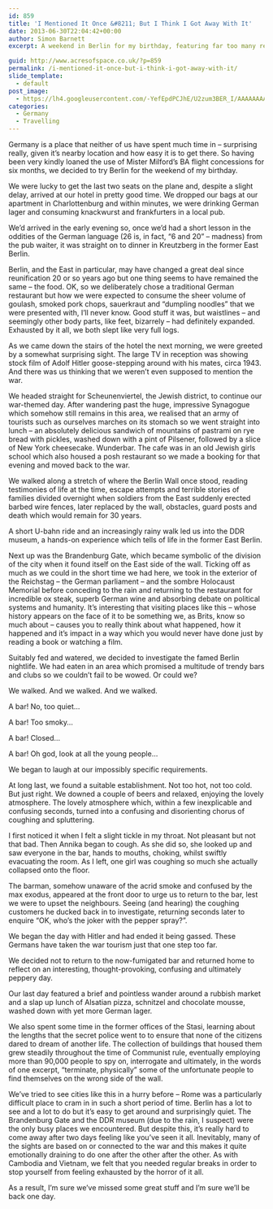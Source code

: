 ```yaml
---
id: 859
title: 'I Mentioned It Once &#8211; But I Think I Got Away With It'
date: 2013-06-30T22:04:42+00:00
author: Simon Barnett
excerpt: A weekend in Berlin for my birthday, featuring far too many references to Hitler, the Nazis and the war.

guid: http://www.acresofspace.co.uk/?p=859
permalink: /i-mentioned-it-once-but-i-think-i-got-away-with-it/
slide_template:
  - default
post_image:
  - https://lh4.googleusercontent.com/-YefEpdPCJhE/U2zum3BER_I/AAAAAAAAB0Q/acsV51QmeOQ/s640/DSC_4286.jpg
categories:
  - Germany
  - Travelling
---
```

Germany is a place that neither of us have spent much time in &#8211; surprising really, given it&#8217;s nearby location and how easy it is to get there. So having been very kindly loaned the use of Mister Milford&#8217;s BA flight concessions for six months, we decided to try Berlin for the weekend of my birthday.

We were lucky to get the last two seats on the plane and, despite a slight delay, arrived at our hotel in pretty good time. We dropped our bags at our apartment in Charlottenburg and within minutes, we were drinking German lager and consuming knackwurst and frankfurters in a local pub.

We&#8217;d arrived in the early evening so, once we&#8217;d had a short lesson in the oddities of the German language (26 is, in fact, &#8220;6 and 20&#8221; &#8211; madness) from the pub waiter, it was straight on to dinner in Kreutzberg in the former East Berlin.

Berlin, and the East in particular, may have changed a great deal since reunification 20 or so years ago but one thing seems to have remained the same &#8211; the food. OK, so we deliberately chose a traditional German restaurant but how we were expected to consume the sheer volume of goulash, smoked pork chops, sauerkraut and &#8220;dumpling noodles&#8221; that we were presented with, I&#8217;ll never know. Good stuff it was, but waistlines &#8211; and seemingly other body parts, like feet, bizarrely &#8211; had definitely expanded. Exhausted by it all, we both slept like very full logs.

As we came down the stairs of the hotel the next morning, we were greeted by a somewhat surprising sight. The large TV in reception was showing stock film of Adolf Hitler goose-stepping around with his mates, circa 1943. And there was us thinking that we weren&#8217;t even supposed to mention the war.

We headed straight for Scheunenviertel, the Jewish district, to continue our war-themed day. After wandering past the huge, impressive Synagogue which somehow still remains in this area, we realised that an army of tourists such as ourselves marches on its stomach so we went straight into lunch &#8211; an absolutely delicious sandwich of mountains of pastrami on rye bread with pickles, washed down with a pint of Pilsener, followed by a slice of New York cheesecake. Wunderbar. The cafe was in an old Jewish girls school which also housed a posh restaurant so we made a booking for that evening and moved back to the war.

We walked along a stretch of where the Berlin Wall once stood, reading testimonies of life at the time, escape attempts and terrible stories of families divided overnight when soldiers from the East suddenly erected barbed wire fences, later replaced by the wall, obstacles, guard posts and death which would remain for 30 years.

A short U-bahn ride and an increasingly rainy walk led us into the DDR museum, a hands-on experience which tells of life in the former East Berlin.

Next up was the Brandenburg Gate, which became symbolic of the division of the city when it found itself on the East side of the wall. Ticking off as much as we could in the short time we had here, we took in the exterior of the Reichstag &#8211; the German parliament &#8211; and the sombre Holocaust Memorial before conceding to the rain and returning to the restaurant for incredible ox steak, superb German wine and absorbing debate on political systems and humanity. It&#8217;s interesting that visiting places like this &#8211; whose history appears on the face of it to be something we, as Brits, know so much about &#8211; causes you to really think about what happened, how it happened and it&#8217;s impact in a way which you would never have done just by reading a book or watching a film.

Suitably fed and watered, we decided to investigate the famed Berlin nightlife. We had eaten in an area which promised a multitude of trendy bars and clubs so we couldn&#8217;t fail to be wowed. Or could we?

We walked. And we walked. And we walked.

A bar! No, too quiet&#8230;

A bar! Too smoky&#8230;

A bar! Closed&#8230;

A bar! Oh god, look at all the young people&#8230;

We began to laugh at our impossibly specific requirements.

At long last, we found a suitable establishment. Not too hot, not too cold. But just right. We downed a couple of beers and relaxed, enjoying the lovely atmosphere. The lovely atmosphere which, within a few inexplicable and confusing seconds, turned into a confusing and disorienting chorus of coughing and spluttering.

I first noticed it when I felt a slight tickle in my throat. Not pleasant but not that bad. Then Annika began to cough. As she did so, she looked up and saw everyone in the bar, hands to mouths, choking, whilst swiftly evacuating the room. As I left, one girl was coughing so much she actually collapsed onto the floor.

The barman, somehow unaware of the acrid smoke and confused by the max exodus, appeared at the front door to urge us to return to the bar, lest we were to upset the neighbours. Seeing (and hearing) the coughing customers he ducked back in to investigate, returning seconds later to enquire &#8220;OK, who&#8217;s the joker with the pepper spray?&#8221;.

We began the day with Hitler and had ended it being gassed. These Germans have taken the war tourism just that one step too far.

We decided not to return to the now-fumigated bar and returned home to reflect on an interesting, thought-provoking, confusing and ultimately peppery day.

Our last day featured a brief and pointless wander around a rubbish market and a slap up lunch of Alsatian pizza, schnitzel and chocolate mousse, washed down with yet more German lager.

We also spent some time in the former offices of the Stasi, learning about the lengths that the secret police went to to ensure that none of the citizens dared to dream of another life. The collection of buildings that housed them grew steadily throughout the time of Communist rule, eventually employing more than 90,000 people to spy on, interrogate and ultimately, in the words of one excerpt, &#8220;terminate, physically&#8221; some of the unfortunate people to find themselves on the wrong side of the wall.

We&#8217;ve tried to see cities like this in a hurry before &#8211; Rome was a particularly difficult place to cram in in such a short period of time. Berlin has a lot to see and a lot to do but it&#8217;s easy to get around and surprisingly quiet. The Brandenburg Gate and the DDR museum (due to the rain, I suspect) were the only busy places we encountered. But despite this, it&#8217;s really hard to come away after two days feeling like you&#8217;ve seen it all. Inevitably, many of the sights are based on or connected to the war and this makes it quite emotionally draining to do one after the other after the other. As with Cambodia and Vietnam, we felt that you needed regular breaks in order to stop yourself from feeling exhausted by the horror of it all.

As a result, I&#8217;m sure we&#8217;ve missed some great stuff and I&#8217;m sure we&#8217;ll be back one day.
